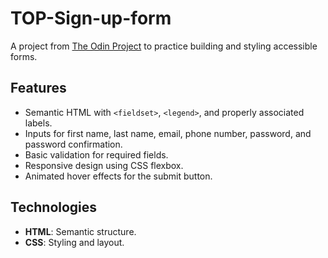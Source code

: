 # TOP-Sign-up-form

A project from [The Odin Project](https://www.theodinproject.com/) to practice building and styling accessible forms.

## Features

- Semantic HTML with `<fieldset>`, `<legend>`, and properly associated labels.
- Inputs for first name, last name, email, phone number, password, and password confirmation.
- Basic validation for required fields.
- Responsive design using CSS flexbox.
- Animated hover effects for the submit button.

## Technologies

- **HTML**: Semantic structure.
- **CSS**: Styling and layout.
